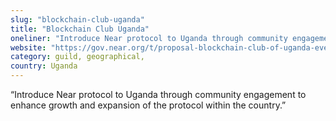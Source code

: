 ```yaml
---
slug: "blockchain-club-uganda"
title: "Blockchain Club Uganda"
oneliner: "Introduce Near protocol to Uganda through community engagement to enhance growth and expansion of the protocol within the country."
website: "https://gov.near.org/t/proposal-blockchain-club-of-uganda-event-and-social-media-publicity-funding-august-2021/4770"
category: guild, geographical, 
country: Uganda
---
```


“Introduce Near protocol to Uganda through community engagement to enhance growth and expansion of the protocol within the country.”

